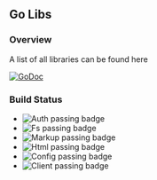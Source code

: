 ## Go Libs

### Overview
A list of all libraries can be found here

[![GoDoc](https://godoc.org/github.com/golang/gddo?status.svg)](https://godoc.org/github.com/altid/libs)

### Build Status
 - ![Auth passing badge](https://github.com/altid/libs/workflows/Auth/badge.svg) 
 - ![Fs passing badge](https://github.com/altid/libs/workflows/Fs/badge.svg)
 - ![Markup passing badge](https://github.com/altid/libs/workflows/Markup/badge.svg)
 - ![Html passing badge](https://github.com/altid/libs/workflows/Html/badge.svg)
 - ![Config passing badge](https://github.com/altid/libs/workflows/Config/badge.svg)
 - ![Client passing badge](https://github.com/altid/libs/workflows/Client/badge.svg)
